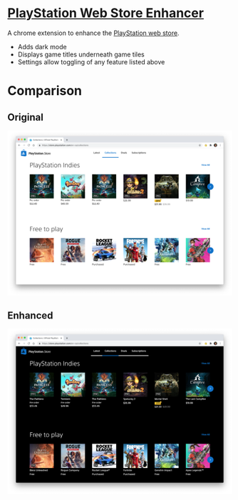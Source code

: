 # [PlayStation Web Store Enhancer](https://chrome.google.com/webstore/detail/playstation-web-store-enh/ojgghfcmdlmabkoomdckndndpdlapkhp)
A chrome extension to enhance the [PlayStation web store](https://store.playstation.com/).
- Adds dark mode
- Displays game titles underneath game tiles
- Settings allow toggling of any feature listed above 

# Comparison
## Original
![original.png](./screenshots/original.png)
## Enhanced
![enhanced.png](./screenshots/enhanced.png)
